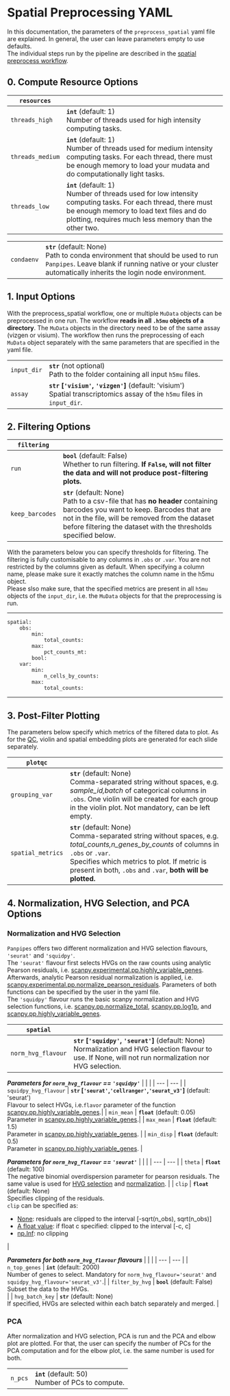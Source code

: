 
# Spatial Preprocessing YAML

In this documentation, the parameters of the `preprocess_spatial` yaml file are explained. In general, the user can leave parameters empty to use defaults. <br> The individual steps run by the pipeline are described in the [spatial preprocess workflow](../workflows/preprocess_spatial.md). 



## 0. Compute Resource Options

| `resources` |  |
| --- | --- |
| `threads_high` | __`int`__ (default: 1) <br> Number of threads used for high intensity computing tasks. |
| `threads_medium` | __`int`__ (default: 1) <br> Number of threads used for medium intensity computing tasks. For each thread, there must be enough memory to load your mudata and do computationally light tasks. |
| `threads_low` | __`int`__ (default: 1) <br> Number of threads used for low intensity computing tasks. For each thread, there must be enough memory to load text files and do plotting, requires much less memory than the other two.|

|  |  |
| ---- | --- |
| `condaenv` | __`str`__ (default: None) <br> Path to conda environment that should be used to run `Panpipes`. Leave blank if running native or your cluster automatically inherits the login node environment. |


## 1. Input Options

With the preprocess_spatial workflow, one or multiple `MuData` objects can be preprocessed in one run. The workflow **reads in all `.h5mu` objects of a directory**. The `MuData` objects in the directory need to be of the same assay (vizgen or visium). The workflow then runs the preprocessing of each `MuData` object separately with the same parameters that are specified in the yaml file. 

| |  |
| ---- | --- |
| `input_dir` | __`str`__ (not optional) <br> Path to the folder containing all input `h5mu` files. |
| `assay` | __`str` [`'visium'`, `'vizgen'`]__ (default: 'visium') <br> Spatial transcriptomics assay of the `h5mu` files in `input_dir`.|


## 2. Filtering Options


| `filtering` |  |
| --- | --- | 
| `run` | __`bool`__ (default: False) <br> Whether to run filtering. **If `False`, will not filter the data and will not produce post-filtering plots.** |  
| `keep_barcodes` | __`str`__ (default: None) <br> Path to a csv-file that has **no header** containing barcodes you want to keep. Barcodes that are not in the file, will be removed from the dataset before filtering the dataset with the thresholds specified below. |


With the parameters below you can specify thresholds for filtering. The filtering is fully customisable to any columns in `.obs` or `.var`. You are not restricted by the columns given as default. When specifying a column name, please make sure it exactly matches the column name in the h5mu object. <br> Please slso make sure, that the specified metrics are present in all `h5mu` objects of the `input_dir`, i.e. the `MuData` objects for that the preprocessing is run.


---
    spatial:
        obs:
            min:
                total_counts: 
            max:
                pct_counts_mt:
            bool: 
        var:
            min:
                n_cells_by_counts: 
            max:
                total_counts:
---


## 3. Post-Filter Plotting

The parameters below specify which metrics of the filtered data to plot. As for the [QC](./spatial_qc.md), violin and spatial embedding plots are generated for each slide separately. 

| `plotqc` |  |
| --- | --- | 
| `grouping_var` | __`str`__ (default: None) <br>  Comma-separated string without spaces, e.g. _sample_id,batch_ of categorical columns in `.obs`. One violin will be created for each group in the violin plot. Not mandatory, can be left empty. |  
| `spatial_metrics` | __`str`__ (default: None) <br>  Comma-separated string without spaces, e.g. _total_counts,n_genes_by_counts_ of columns in `.obs` or `.var`. <br>Specifies which metrics to plot. If metric is present in both, `.obs` and `.var`, **both will be plotted.** |


## 4. Normalization, HVG Selection, and PCA Options

### **Normalization and HVG Selection** <br>

`Panpipes` offers two different normalization and HVG selection flavours, `'seurat'` and `'squidpy'`. <br> The `'seurat'`  flavour first selects HVGs on the raw counts using analytic Pearson residuals, i.e. [scanpy.experimental.pp.highly_variable_genes](https://scanpy.readthedocs.io/en/stable/generated/scanpy.experimental.pp.highly_variable_genes.html). Afterwards, analytic Pearson residual normalization is applied, i.e. [scanpy.experimental.pp.normalize_pearson_residuals](https://scanpy.readthedocs.io/en/stable/generated/scanpy.experimental.pp.normalize_pearson_residuals.html). Parameters of both functions can be specified by the user in the yaml file. <br>The `'squidpy'` flavour runs the basic scanpy normalization and HVG selection functions, i.e. [scanpy.pp.normalize_total](https://scanpy.readthedocs.io/en/stable/generated/scanpy.pp.normalize_total.html), [scanpy.pp.log1p](https://scanpy.readthedocs.io/en/stable/generated/scanpy.pp.log1p.html), and [scanpy.pp.highly_variable_genes](https://scanpy.readthedocs.io/en/stable/generated/scanpy.pp.highly_variable_genes.html). <br> 


| `spatial` |  |
| --- | --- |
| `norm_hvg_flavour` | __`str` [`'squidpy'`, `'seurat'`]__ (default: None) <br>  Normalization and HVG selection flavour to use. If None, will not run normalization nor HVG selection. | 

___Parameters for `norm_hvg_flavour` == `'squidpy'`___ 
| |  |
| --- | --- |
| `squidpy_hvg_flavour` | __`str` [`'seurat'`,`'cellranger'`,`'seurat_v3'`]__ (default: 'seurat') <br>   Flavour to select HVGs, i.e.`flavor` parameter of the function [scanpy.pp.highly_variable_genes](https://scanpy.readthedocs.io/en/stable/generated/scanpy.pp.highly_variable_genes.html).|
| `min_mean` | __`float`__ (default: 0.05) <br>  Parameter in [scanpy.pp.highly_variable_genes](https://scanpy.readthedocs.io/en/stable/generated/scanpy.pp.highly_variable_genes.html).|
| `max_mean` | __`float`__ (default: 1.5) <br>  Parameter in [scanpy.pp.highly_variable_genes](https://scanpy.readthedocs.io/en/stable/generated/scanpy.pp.highly_variable_genes.html). |
| `min_disp` | __`float`__ (default: 0.5) <br>  Parameter in [scanpy.pp.highly_variable_genes](https://scanpy.readthedocs.io/en/stable/generated/scanpy.pp.highly_variable_genes.html). |

___Parameters for `norm_hvg_flavour` == `'seurat'`___ 
| |  |
| --- | --- |
| `theta` | __`float`__ (default: 100) <br>  The negative binomial overdispersion parameter for pearson residuals. The same value is used for [HVG selection]((https://scanpy.readthedocs.io/en/stable/generated/scanpy.experimental.pp.highly_variable_genes.html)) and [normalization](https://scanpy.readthedocs.io/en/stable/generated/scanpy.experimental.pp.normalize_pearson_residuals.html).  |
| `clip` | __`float`__ (default: None) <br> Specifies clipping of the residuals. <br>`clip` can be specified as: <br> <ul><li> <u>None</u>: residuals are clipped to the interval [-sqrt(n_obs), sqrt(n_obs)] </li><li><u>A float value</u>: if float c specified: clipped to the interval [-c, c]</li> <li> <u>np.Inf</u>: no clipping</li></ul> | 

___Parameters for both `norm_hvg_flavour` flavours___ 
| |  |
| --- | --- |
| `n_top_genes` | __`int`__ (default: 2000) <br> Number of genes to select. Mandatory for `norm_hvg_flavour='seurat'` and `squidpy_hvg_flavour='seurat_v3'`.|
| `filter_by_hvg` | __`bool`__ (default: False) <br> Subset the data to the HVGs. <br>  |
| `hvg_batch_key` | __`str`__ (default: None) <br> If specified, HVGs are selected within each batch separately and merged. |


### **PCA**

After normalization and HVG selection, PCA is run and the PCA and elbow plot are plotted. For that, the user can specify the number of PCs for the PCA computation and for the elbow plot, i.e. the same number is used for both. 

| |  |
| --- | --- |
| `n_pcs` | __`int`__ (default: 50) <br> Number of PCs to compute. |

